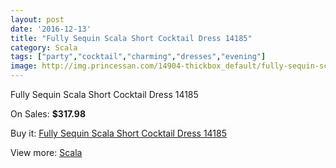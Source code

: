 ```yaml
---
layout: post
date: '2016-12-13'
title: "Fully Sequin Scala Short Cocktail Dress 14185"
category: Scala
tags: ["party","cocktail","charming","dresses","evening"]
image: http://img.princessan.com/14904-thickbox_default/fully-sequin-scala-short-cocktail-dress-14185.jpg
---
```

Fully Sequin Scala Short Cocktail Dress 14185

On Sales: **$317.98**
<a href="https://www.princessan.com/en/scala/6986-fully-sequin-scala-short-cocktail-dress-14185.html"><amp-img layout="responsive" width="600" height="600" src="//img.princessan.com/14904-thickbox_default/fully-sequin-scala-short-cocktail-dress-14185.jpg" alt="Fully Sequin Scala Short Cocktail Dress 14185 0" /></a>

Buy it: [Fully Sequin Scala Short Cocktail Dress 14185](https://www.princessan.com/en/scala/6986-fully-sequin-scala-short-cocktail-dress-14185.html "Fully Sequin Scala Short Cocktail Dress 14185")

View more: [Scala](https://www.princessan.com/en/55-scala "Scala")